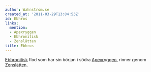 ```yaml
---
author: Wahnstrom.se
created_at: '2011-03-29T13:04:53Z'
id: Ebhros
links:
  mention:
  - Apexryggen
  - Ebhronitisk
  - Zenslätten
title: Ebhros
---
```


[Ebhronitisk] flod som har sin början i södra [Apexryggen], rinner genom [Zenslätten].

  [Ebhronitisk]: Ebhronitisk
  [Apexryggen]: Apexryggen
  [Zenslätten]: Zenslätten